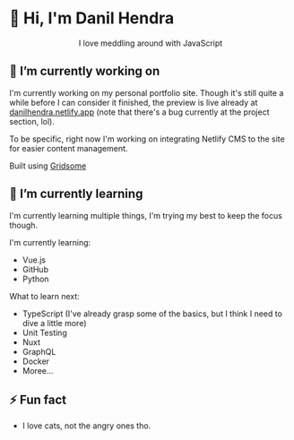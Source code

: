 # 👋 Hi, I'm Danil Hendra

<p align="center">I love meddling around with JavaScript</p>

## 🔭 I’m currently working on

I'm currently working on my personal portfolio site. Though it's still quite a while before I can consider it finished, the preview is live already at [danilhendra.netlify.app](https://danilhendra.netlify.app) (note that there's a bug currently at the project section, lol). 

To be specific, right now I'm working on integrating Netlify CMS to the site for easier content management.

Built using [Gridsome](https://gridsome.org)


## 🌱 I’m currently learning

I'm currently learning multiple things, I'm trying my best to keep the focus though.

I'm currently learning:
- Vue.js
- GitHub
- Python

What to learn next:
- TypeScript (I've already grasp some of the basics, but I think I need to dive a little more)
- Unit Testing
- Nuxt
- GraphQL
- Docker
- Moree...

## ⚡ Fun fact
- I love cats, not the angry ones tho.

<!--
**danilhendras/danilhendras** is a ✨ _special_ ✨ repository because its `README.md` (this file) appears on your GitHub profile.

Here are some ideas to get you started:

- 🔭 I’m currently working on ...
- 🌱 I’m currently learning ...
- 👯 I’m looking to collaborate on ...
- 🤔 I’m looking for help with ...
- 💬 Ask me about ...
- 📫 How to reach me: ...
- 😄 Pronouns: ...
- ⚡ Fun fact: ...
-->
